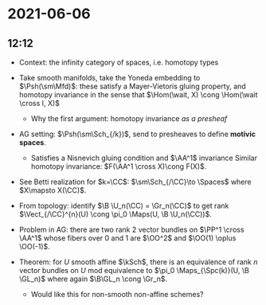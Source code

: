 # 2021-06-06

## 12:12

- Context: the infinity category of spaces, i.e. homotopy types
- Take smooth manifolds, take the Yoneda embedding to $\Psh(\sm\Mfd)$: these satisfy a Mayer-Vietoris gluing property, and homotopy invariance in the sense that $\Hom(\wait, X) \cong \Hom(\wait \cross I, X)$
  - Why the first argument: homotopy invariance *as a presheaf*

- AG setting: $\Psh(\sm\Sch_{/k})$, send to presheaves to define **motivic spaces**.
  - Satisfies a Nisnevich gluing condition and $\AA^1$ invariance
  Similar homotopy invariance: $F(\AA^1 \cross X)\cong F(X)$.

- See Betti realization for $k=\CC$: $\sm\Sch_{/\CC}\to \Spaces$ where $X\mapsto X(\CC)$.

- From topology: identify $\B \U_n(\CC) = \Gr_n(\CC)$ to get rank $\Vect_{/\CC}^{n}(U) \cong \pi_0 \Maps(U, \B \U_n(\CC))$.


- Problem in AG: there are two rank 2 vector bundles on $\PP^1 \cross \AA^1$ whose fibers over 0 and 1 are $\OO^2$ and $\OO(1) \oplus \OO(-1)$.

- Theorem: for $U$ smooth affine $\kSch$, there is an equivalence of rank $n$ vector bundles on $U$ mod equivalence to $\pi_0 \Maps_{\Spc(k)}(U, \B \GL_n)$ where again $\B\GL_n \cong \Gr_n$.
  - Would like this for non-smooth non-affine schemes?
